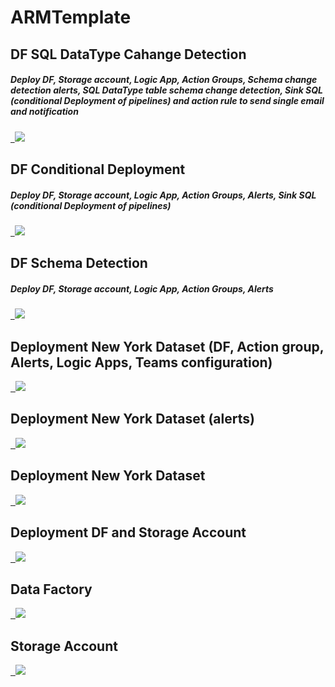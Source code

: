 # ARMTemplate
<h2>DF SQL DataType Cahange Detection </h2>
<h5>Deploy DF, Storage account, Logic App, Action Groups, Schema change detection alerts, SQL DataType table schema change detection, Sink SQL (conditional Deployment of pipelines) and action rule to send single email and notification  <h5>
<a href="https://portal.azure.com/#create/Microsoft.Template/uri/https%3A%2F%2Fraw.githubusercontent.com%2FAhmad12506%2FARMTemplate%2Fmain%2FSQL-DataType-Change-Detection.json" target="_blank">
  <img src="https://aka.ms/deploytoazurebutton"/>
</a>

<h2>DF Conditional Deployment </h2>
<h5>Deploy DF, Storage account, Logic App, Action Groups, Alerts, Sink SQL (conditional Deployment of pipelines) <h5>
<a href="https://portal.azure.com/#create/Microsoft.Template/uri/https%3A%2F%2Fraw.githubusercontent.com%2FAhmad12506%2FAMRTemplate%2Fmain%2FNY-DF-Conditional-Deployment.json" target="_blank">
  <img src="https://aka.ms/deploytoazurebutton"/>
</a>

<h2>DF Schema Detection </h2>
<h5>Deploy DF, Storage account, Logic App, Action Groups, Alerts <h5>
<a href="https://portal.azure.com/#create/Microsoft.Template/uri/https%3A%2F%2Fraw.githubusercontent.com%2FAhmad12506%2FAMRTemplate%2Fmain%2FNY-DF-SchemaChanges.json" target="_blank">
  <img src="https://aka.ms/deploytoazurebutton"/>
</a>
  
<h2> Deployment New York Dataset (DF, Action group, Alerts, Logic Apps, Teams configuration) </h2>
<a href="https://portal.azure.com/#create/Microsoft.Template/uri/https%3A%2F%2Fraw.githubusercontent.com%2FAhmad12506%2FAMRTemplate%2Fmain%2FNY-DF-Alerts-LogicApp-Teams.json" target="_blank">
  <img src="https://aka.ms/deploytoazurebutton"/>
</a>

<h2> Deployment New York Dataset (alerts) </h2>
<a href="https://portal.azure.com/#create/Microsoft.Template/uri/https%3A%2F%2Fraw.githubusercontent.com%2FAhmad12506%2FAMRTemplate%2Fmain%2FAlertsNewyorkDF.json" target="_blank">
  <img src="https://aka.ms/deploytoazurebutton"/>
</a>

<h2> Deployment New York Dataset </h2>
<a href="https://portal.azure.com/#create/Microsoft.Template/uri/https%3A%2F%2Fraw.githubusercontent.com%2FAhmad12506%2FAMRTemplate%2Fmain%2FNewYork_Dataset_OneButtonDeployment.json" target="_blank">
  <img src="https://aka.ms/deploytoazurebutton"/>
</a>

<h2> Deployment DF and Storage Account</h2>
<a href="https://portal.azure.com/#create/Microsoft.Template/uri/https%3A%2F%2Fraw.githubusercontent.com%2FAhmad12506%2FAMRTemplate%2Fmain%2FCreate_DF_StAcc_Togather.json" target="_blank">
  <img src="https://aka.ms/deploytoazurebutton"/>
</a>

<h2>Data Factory </h2>
<a href="https://portal.azure.com/#create/Microsoft.Template/uri/https%3A%2F%2Fraw.githubusercontent.com%2FAhmad12506%2FAMRTemplate%2Fmain%2FDataFactoryARMtemp.json" target="_blank">
  <img src="https://aka.ms/deploytoazurebutton"/>
</a>

<h2> Storage Account</h2>
<a href="https://portal.azure.com/#create/Microsoft.Template/uri/https%3A%2F%2Fraw.githubusercontent.com%2FAhmad12506%2FAMRTemplate%2Fmain%2FStorageAccountARMtemp.json" target="_blank">
  <img src="https://aka.ms/deploytoazurebutton"/>
</a>
